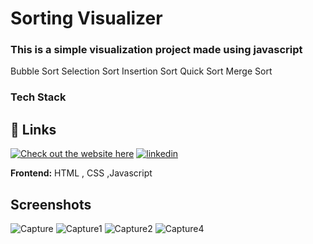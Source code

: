 # Sorting Visualizer
### This is a simple visualization project made using javascript
Bubble Sort
Selection Sort
Insertion Sort
Quick Sort
Merge Sort
### Tech Stack
## 🔗 Links
[![Check out the website here](https://img.shields.io/badge/my_portfolio-000?style=for-the-badge&logo=ko-fi&logoColor=white)](https://rj8574.github.io/SortVisualizer/)
[![linkedin](https://img.shields.io/badge/linkedin-0A66C2?style=for-the-badge&logo=linkedin&logoColor=white)](https://www.linkedin.com/in/ritikthakur9/)

**Frontend:** HTML , CSS ,Javascript
## Screenshots
![Capture](https://user-images.githubusercontent.com/63467021/233843233-277bb227-0365-4126-9f7e-84dcd310992b.PNG)
![Capture1](https://user-images.githubusercontent.com/63467021/233842755-d232e615-59d7-4bef-8191-3b6f617658f7.PNG)
![Capture2](https://user-images.githubusercontent.com/63467021/233842764-caa63a7b-c864-41a3-a1cd-e9b32bd84a8a.PNG)
![Capture4](https://user-images.githubusercontent.com/63467021/233842768-38242b70-7c2f-4649-8411-43ae0e811278.PNG)
